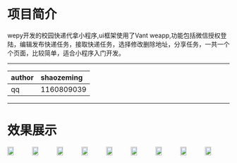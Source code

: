 # 项目简介
wepy开发的校园快递代拿小程序,ui框架使用了Vant weapp,功能包括微信授权登陆，编辑发布快递任务，接取快递任务，选择修改删除地址，分享任务，一共一个个页面，比较简单，适合小程序入门开发。

<hr/>

|author|shaozeming|
|:---|:---|
|qq|1160809039|

<hr/>

# 效果展示
<div style="display:flex">
<img width="30%" style="float:left; margin-right:10px" src="http://p8c48bjkj.bkt.clouddn.com/1.png"/>
<br/>
<img width="30%" style="float:left; margin-right:10px" src="http://p8c48bjkj.bkt.clouddn.com/1.png"/>
<img width="30%" style="float:left; margin-right:10px" src="http://p8c48bjkj.bkt.clouddn.com/1.png"/>
<img width="30%" style="float:left; margin-right:10px" src="http://p8c48bjkj.bkt.clouddn.com/1.png"/>
<img width="30%" style="float:left; margin-right:10px" src="http://p8c48bjkj.bkt.clouddn.com/1.png"/>
<img width="30%" style="float:left; margin-right:10px" src="http://p8c48bjkj.bkt.clouddn.com/1.png"/>
<img width="30%" style="float:left; margin-right:10px" src="http://p8c48bjkj.bkt.clouddn.com/1.png"/>
<img width="30%" style="float:left; margin-right:10px" src="http://p8c48bjkj.bkt.clouddn.com/1.png"/>
<img width="30%" style="float:left; margin-right:10px" src="http://p8c48bjkj.bkt.clouddn.com/1.png"/>


</div>
